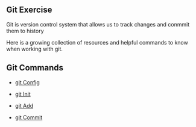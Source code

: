 ## Git Exercise 

Git is version control system that allows us to track changes and conmmit them to history 

Here is a growing collection of resources and helpful commands to know when working with git.

## Git Commands 

- [git Config](./Commands/Config.md)

- [git Init](./Commands/Init.md)

- [git Add](./Commands/Add.md)

- [git Commit](./Commands/Commit.md)
